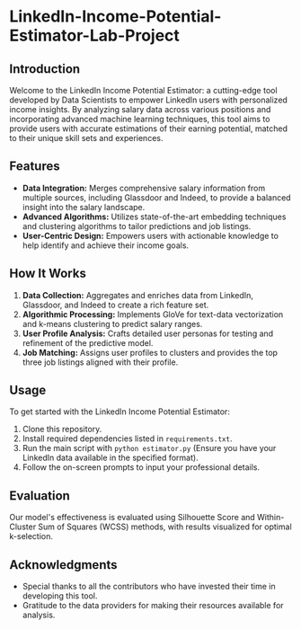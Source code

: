 # LinkedIn-Income-Potential-Estimator-Lab-Project

## Introduction
Welcome to the LinkedIn Income Potential Estimator: a cutting-edge tool developed by Data Scientists to empower LinkedIn users with personalized income insights. By analyzing salary data across various positions and incorporating advanced machine learning techniques, this tool aims to provide users with accurate estimations of their earning potential, matched to their unique skill sets and experiences.

## Features
- **Data Integration:** Merges comprehensive salary information from multiple sources, including Glassdoor and Indeed, to provide a balanced insight into the salary landscape.
- **Advanced Algorithms:** Utilizes state-of-the-art embedding techniques and clustering algorithms to tailor predictions and job listings.
- **User-Centric Design:** Empowers users with actionable knowledge to help identify and achieve their income goals.

## How It Works
1. **Data Collection:** Aggregates and enriches data from LinkedIn, Glassdoor, and Indeed to create a rich feature set.
2. **Algorithmic Processing:** Implements GloVe for text-data vectorization and k-means clustering to predict salary ranges.
3. **User Profile Analysis:** Crafts detailed user personas for testing and refinement of the predictive model.
4. **Job Matching:** Assigns user profiles to clusters and provides the top three job listings aligned with their profile.

## Usage
To get started with the LinkedIn Income Potential Estimator:
1. Clone this repository.
2. Install required dependencies listed in `requirements.txt`.
3. Run the main script with `python estimator.py` (Ensure you have your LinkedIn data available in the specified format).
4. Follow the on-screen prompts to input your professional details.

## Evaluation
Our model's effectiveness is evaluated using Silhouette Score and Within-Cluster Sum of Squares (WCSS) methods, with results visualized for optimal k-selection.

## Acknowledgments
- Special thanks to all the contributors who have invested their time in developing this tool.
- Gratitude to the data providers for making their resources available for analysis.

